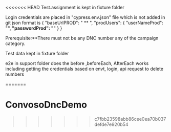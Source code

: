 <<<<<<< HEAD
Test.assignment is kept in fixture folder

Login credentials are placed in "cypress.env.json" file which is not added in git
json format is
{
"baseUrlPROD": " ** ",
"prodUsers": {
"userNameProd": "**",
"passwordProd": "**"
}
}

Prerequisite:**There must not be any DNC number any of the campaign category.

 Test data kept in fixture folder

e2e in support folder does the before ,beforeEach, AfterEach works including getting the credentials based on envt, login, api request to delete numbers 


=======
# ConvosoDncDemo
>>>>>>> c7fbb23598abb86cee0ea70b037defde7e920b54
